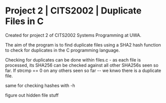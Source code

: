 # Project 2 | CITS2002 | Duplicate Files in C

Created for project 2 of CITS2002 Systems Programming at UWA.

The aim of the program is to find duplicate files using a SHA2 hash function to check for duplicates in the C programming language.

Checking for duplicates can be done within files.c - as each file is processed, its SHA256 can be checked against all other SHA256s seen so far.
If strcmp == 0 on any others seen so far -- we knwo there is a duplicate file.

same for checking hashes with -h

figure out hidden file stuff
